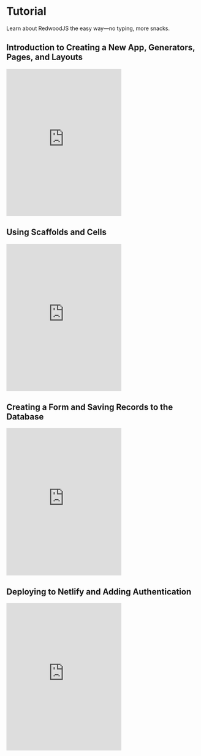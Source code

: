 # Tutorial

Learn about RedwoodJS the easy way—no typing, more snacks.

## Introduction to Creating a New App, Generators, Pages, and Layouts

<iframe
  class="w-full"
  style="height: 24rem;"
  src="https://www.youtube.com/embed/tiF9SdM1i7M?rel=0"
  frameborder="0"
  allow="accelerometer; autoplay; encrypted-media; gyroscope; picture-in-picture; modestbranding; showinfo=0"
  allowfullscreen
></iframe>

## Using Scaffolds and Cells

<iframe
  class="w-full"
  style="height: 24rem;"
  src="https://www.youtube.com/embed/SP5vbsWf5Yg?rel=0"
  frameborder="0"
  allow="accelerometer; autoplay; encrypted-media; gyroscope; picture-in-picture; modestbranding; showinfo=0"
  allowfullscreen
></iframe>

## Creating a Form and Saving Records to the Database

<iframe
  class="w-full"
  style="height: 24rem;"
  src="https://www.youtube.com/embed/eT7iIy0F8Tk?rel=0"
  frameborder="0"
  allow="accelerometer; autoplay; encrypted-media; gyroscope; picture-in-picture; modestbranding; showinfo=0"
  allowfullscreen
></iframe>

## Deploying to Netlify and Adding Authentication

<iframe
  class="w-full"
  style="height: 24rem;"
  src="https://www.youtube.com/embed/UpD3HyuZkvY?rel=0"
  frameborder="0"
  allow="accelerometer; autoplay; encrypted-media; gyroscope; picture-in-picture; modestbranding; showinfo=0"
  allowfullscreen
></iframe>